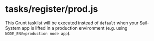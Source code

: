 # tasks/register/prod.js

This Grunt tasklist will be executed instead of `default` when your Sail-System app is lifted in a production environment (e.g. using `NODE_ENV=production node app`).

<docmeta name="displayName" value="prod.js">

